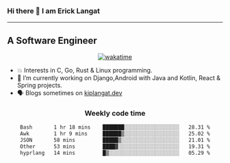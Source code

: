 ### Hi there 👋 I am Erick Langat
---
## A Software Engineer

<div align="center">
  
[![wakatime](https://wakatime.com/badge/user/55eadf42-c1c5-4930-b153-72952ac5ca5c.svg)](https://wakatime.com/@55eadf42-c1c5-4930-b153-72952ac5ca5c)

</div>

<!--
**elkiplangat/elkiplangat** is a ✨ _special_ ✨ repository because its `README.md` (this file) appears on your GitHub profile.

Here are some ideas to get you started:

- 🔭 I’m currently working on ...
- 🌱 I’m currently learning ...
- 👯 I’m looking to collaborate on ...
- 🤔 I’m looking for help with ...
- 💬 Ask me about ...
- 📫 How to reach me: ...
- 😄 Pronouns: ...
- ⚡ Fun fact: ...
-->
- 💥 Interests in C, Go, Rust & Linux programming. 
- 🔭 I’m currently working on Django,Android with Java and Kotlin, React & Spring projects.
-  🗣️ Blogs sometimes on [kiplangat.dev](https://kiplangat.dev)

<div align="center">
  <h3> Weekly code time </h3>

<!--START_SECTION:waka-->

```txt
Bash       1 hr 18 mins    ███████░░░░░░░░░░░░░░░░░░   28.31 %
Awk        1 hr 9 mins     ██████▒░░░░░░░░░░░░░░░░░░   25.02 %
JSON       58 mins         █████▒░░░░░░░░░░░░░░░░░░░   21.01 %
Other      53 mins         ████▓░░░░░░░░░░░░░░░░░░░░   19.31 %
hyprlang   14 mins         █▒░░░░░░░░░░░░░░░░░░░░░░░   05.29 %
```

<!--END_SECTION:waka-->

</div>
